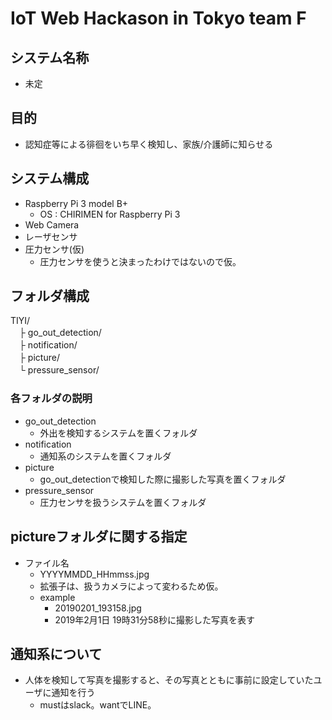 # IoT Web Hackason in Tokyo **team F**

## システム名称
* 未定

## 目的
* 認知症等による徘徊をいち早く検知し、家族/介護師に知らせる

## システム構成
* Raspberry Pi 3 model B+
  * OS : CHIRIMEN for Raspberry Pi 3
* Web Camera
* レーザセンサ
* 圧力センサ(仮)
  * 圧力センサを使うと決まったわけではないので仮。

## フォルダ構成
TIYI/  
　├ go_out_detection/  
　├ notification/  
　├ picture/  
　└ pressure_sensor/  

### 各フォルダの説明
* go_out_detection
  * 外出を検知するシステムを置くフォルダ
* notification
  * 通知系のシステムを置くフォルダ
* picture
  * go_out_detectionで検知した際に撮影した写真を置くフォルダ
* pressure_sensor
  * 圧力センサを扱うシステムを置くフォルダ

## pictureフォルダに関する指定
* ファイル名
  * YYYYMMDD_HHmmss.jpg
  * 拡張子は、扱うカメラによって変わるため仮。
  * example
    * 20190201_193158.jpg
    * 2019年2月1日 19時31分58秒に撮影した写真を表す

## 通知系について
* 人体を検知して写真を撮影すると、その写真とともに事前に設定していたユーザに通知を行う
  * mustはslack。wantでLINE。

